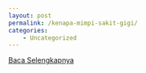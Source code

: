 ```yaml
---
layout: post
permalink: /kenapa-mimpi-sakit-gigi/
categories:
    - Uncategorized
---
```


[Baca Selengkapnya](/04)